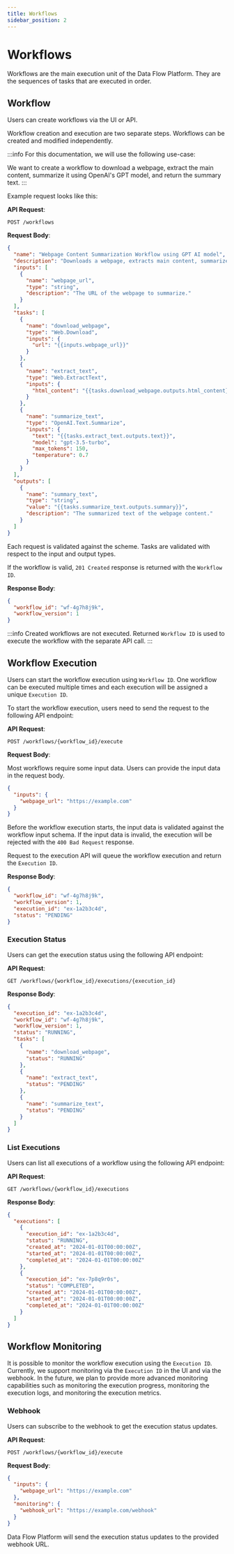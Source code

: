 ```yaml
---
title: Workflows
sidebar_position: 2
---
```


# Workflows

Workflows are the main execution unit of the Data Flow Platform. They are the sequences of tasks that are executed in order.

## Workflow

Users can create workflows via the UI or API.

Workflow creation and execution are two separate steps. Workflows can be created and modified independently.

:::info
For this documentation, we will use the following use-case:

We want to create a workflow to download a webpage, extract the main content, summarize it using OpenAI's GPT model, and return the summary text.
:::

Example request looks like this:

**API Request**:

```
POST /workflows
```

**Request Body**:

```json
{
  "name": "Webpage Content Summarization Workflow using GPT AI model",
  "description": "Downloads a webpage, extracts main content, summarizes it using OpenAI's GPT model, and returns the summary text.",
  "inputs": [
    {
      "name": "webpage_url",
      "type": "string",
      "description": "The URL of the webpage to summarize."
    }
  ],
  "tasks": [
    {
      "name": "download_webpage",
      "type": "Web.Download",
      "inputs": {
        "url": "{{inputs.webpage_url}}"
      }
    },
    {
      "name": "extract_text",
      "type": "Web.ExtractText",
      "inputs": {
        "html_content": "{{tasks.download_webpage.outputs.html_content}}"
      }
    },
    {
      "name": "summarize_text",
      "type": "OpenAI.Text.Summarize",
      "inputs": {
        "text": "{{tasks.extract_text.outputs.text}}",
        "model": "gpt-3.5-turbo",
        "max_tokens": 150,
        "temperature": 0.7
      }
    }
  ],
  "outputs": [
    {
      "name": "summary_text",
      "type": "string",
      "value": "{{tasks.summarize_text.outputs.summary}}",
      "description": "The summarized text of the webpage content."
    }
  ]
}
```

Each request is validated against the scheme. Tasks are validated with respect to the input and output types.

If the workflow is valid, `201 Created` response is returned with the `Workflow ID`.

**Response Body**:

```json
{
  "workflow_id": "wf-4g7h8j9k",
  "workflow_version": 1
}
```

:::info
Created workflows are not executed. Returned `Workflow ID` is used to execute the workflow with the separate API call.
:::

## Workflow Execution

Users can start the workflow execution using `Workflow ID`. One workflow can be executed multiple times and each execution will be assigned a unique `Execution ID`.

To start the workflow execution, users need to send the request to the following API endpoint:

**API Request**:

```
POST /workflows/{workflow_id}/execute
```

**Request Body**:

Most workflows require some input data. Users can provide the input data in the request body.

```json
{
  "inputs": {
    "webpage_url": "https://example.com"
  }
}
```

Before the workflow execution starts, the input data is validated against the workflow input schema. If the input data is invalid, the execution will be rejected with the `400 Bad Request` response.

Request to the execution API will queue the workflow execution and return the `Execution ID`.

**Response Body**:

```json
{
  "workflow_id": "wf-4g7h8j9k",
  "workflow_version": 1,
  "execution_id": "ex-1a2b3c4d",
  "status": "PENDING"
}
```

### Execution Status

Users can get the execution status using the following API endpoint:

**API Request**:

```
GET /workflows/{workflow_id}/executions/{execution_id}
```

**Response Body**:

```json
{
  "execution_id": "ex-1a2b3c4d",
  "workflow_id": "wf-4g7h8j9k",
  "workflow_version": 1,
  "status": "RUNNING",
  "tasks": [
    {
      "name": "download_webpage",
      "status": "RUNNING"
    },
    {
      "name": "extract_text",
      "status": "PENDING"
    },
    {
      "name": "summarize_text",
      "status": "PENDING"
    }
  ]
}
```

### List Executions

Users can list all executions of a workflow using the following API endpoint:

**API Request**:

```
GET /workflows/{workflow_id}/executions
```

**Response Body**:

```json
{
  "executions": [
    {
      "execution_id": "ex-1a2b3c4d",
      "status": "RUNNING",
      "created_at": "2024-01-01T00:00:00Z",
      "started_at": "2024-01-01T00:00:00Z",
      "completed_at": "2024-01-01T00:00:00Z"
    },
    {
      "execution_id": "ex-7p8q9r0s",
      "status": "COMPLETED",
      "created_at": "2024-01-01T00:00:00Z",
      "started_at": "2024-01-01T00:00:00Z",
      "completed_at": "2024-01-01T00:00:00Z"
    }
  ]
}
```

## Workflow Monitoring

It is possible to monitor the workflow execution using the `Execution ID`. Currently, we support monitoring via the `Execution ID` in the UI and via the webhook. In the future, we plan to provide more advanced monitoring capabilities such as monitoring the execution progress, monitoring the execution logs, and monitoring the execution metrics.

### Webhook

Users can subscribe to the webhook to get the execution status updates.

**API Request**:

```
POST /workflows/{workflow_id}/execute
```

**Request Body**:

```json
{
  "inputs": {
    "webpage_url": "https://example.com"
  },
  "monitoring": {
    "webhook_url": "https://example.com/webhook"
  }
}
```

Data Flow Platform will send the execution status updates to the provided webhook URL.
